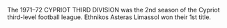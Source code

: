 The 1971–72 CYPRIOT THIRD DIVISION was the 2nd season of the Cypriot third-level football league. Ethnikos Asteras Limassol won their 1st title.
